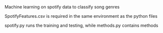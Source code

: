Machine learning on spotify data to classify song genres 

SpotifyFeatures.csv is required in the same environment as the python files

spotify.py runs the training and testing, while methods.py contains methods 
